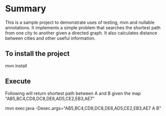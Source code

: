 Summary
=================
This is a sample project to demonstrate uses of testing, mvn and nullable annotations. It implements a simple problem that searches the shortest path from one city to another given a directed graph. It also calculates distance between cities and other useful information.

To install the project
------------ 

mvn install

Execute
------------

Following will return shortest path between A and B given the map "AB5,BC4,CD8,DC8,DE6,AD5,CE2,EB3,AE7"  

mvn exec:java -Dexec.args="AB5,BC4,CD8,DC8,DE6,AD5,CE2,EB3,AE7 A B"

